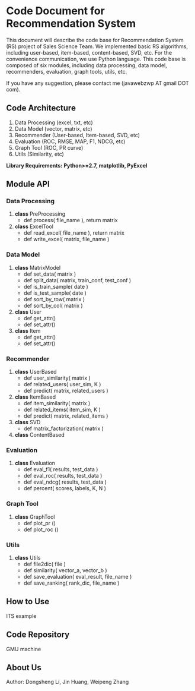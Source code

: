 # Code Document for Recommendation System

This document will describe the code base for Recommendation System (RS) project of Sales Science Team. We implemented basic RS algorithms, including user-based, item-based, content-based, SVD, etc. For the convenience communication, we use Python language. This code base is composed of six modules, including data processing, data model, recommenders, evaluation, graph tools, utils, etc.

If you have any suggestion, please contact me (javawebzwp AT gmail DOT com).

## Code Architecture

1. Data Processing (excel, txt, etc)
2. Data Model (vector, matrix, etc)
3. Recommender (User-based, Item-based, SVD, etc)
4. Evaluation (ROC, RMSE, MAP, F1, NDCG, etc)
5. Graph Tool (ROC, PR curve)
6. Utils (Similarity, etc)

**Library Requirements: Python>=2.7, matplotlib, PyExcel**

## Module API

### Data Processing

1. **class** PreProcessing
   - def process( file\_name ), return matrix
2. **class** ExcelTool
   - def read\_excel( file\_name ), return matrix
   - def write\_excel( matrix, file\_name )

### Data Model

1. **class** MatrixModel
   - def set\_data( matrix )
   - def split\_data( matrix, train\_conf, test\_conf )
   - def is\_train\_sample( date )
   - def is\_test\_sample( date )
   - def sort\_by\_row( matrix )
   - def sort\_by\_col( matrix )
2. **class** User
   - def get\_attr()
   - def set\_attr()
3. **class** Item
   - def get\_attr()
   - def set\_attr()

### Recommender

1. **class** UserBased
   - def user\_similarity( matrix )
   - def related\_users( user\_sim, K )
   - def predict( matrix, related\_users )
2. **class** ItemBased
   - def item\_similarity( matrix )
   - def related\_items( item\_sim, K )
   - def predict( matrix, related\_items )
3. **class** SVD
   - def matrix\_factorization( matrix )
4. **class** ContentBased

### Evaluation

1. **class** Evaluation
   - def eval\_f1( results, test\_data )
   - def eval\_roc( results, test\_data )
   - def eval\_ndcg( results, test\_data )
   - def percent( scores, labels, K, N )

### Graph Tool

1. **class** GraphTool
   - def plot\_pr ()
   - def plot\_roc ()

### Utils

1. **class** Utils 
   - def file2dic( file )
   - def similarity( vector\_a, vector\_b )
   - def save_evaluation( eval\_result, file\_name )
   - def save_ranking( rank\_dic, file\_name )

## How to Use
ITS example

## Code Repository
GMU machine

## About Us
Author: Dongsheng Li, Jin Huang, Weipeng Zhang
